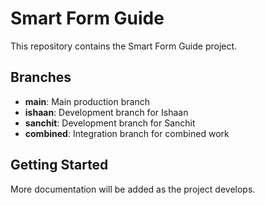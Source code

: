# Smart Form Guide

This repository contains the Smart Form Guide project.

## Branches

- **main**: Main production branch
- **ishaan**: Development branch for Ishaan
- **sanchit**: Development branch for Sanchit  
- **combined**: Integration branch for combined work

## Getting Started

More documentation will be added as the project develops.
